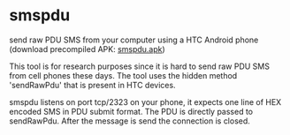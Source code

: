 smspdu
======

send raw PDU SMS from your computer using a HTC Android phone (download precompiled APK: [smspdu.apk](http://github.com/crmulliner/smspdu/raw/master/smspdu.apk))

This tool is for research purposes since it is hard to send raw PDU SMS from cell phones these days. The tool uses the hidden method 'sendRawPdu' that is present in HTC devices.

smspdu listens on port tcp/2323 on your phone, it expects one line of HEX encoded SMS in PDU submit format. The PDU is directly passed to sendRawPdu. After the message is send the connection is closed.
